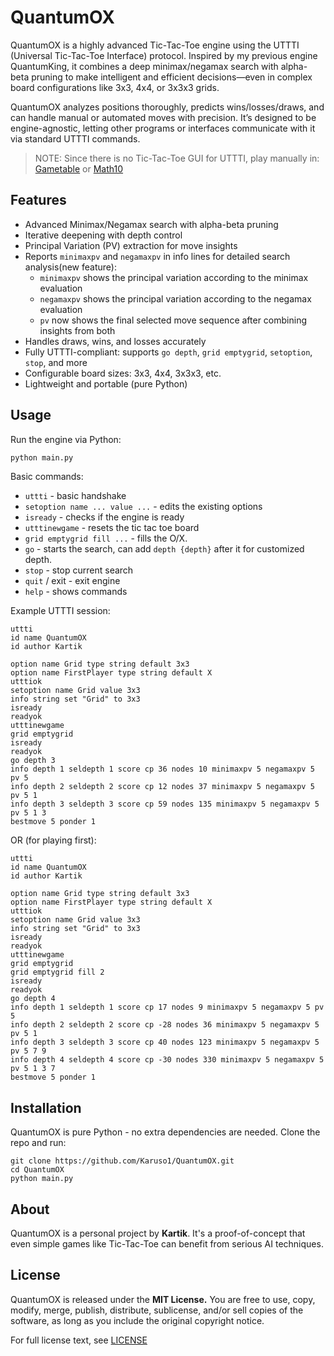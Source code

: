 # QuantumOX

QuantumOX is a highly advanced Tic-Tac-Toe engine using the UTTTI (Universal Tic-Tac-Toe Interface) protocol. Inspired by my previous engine QuantumKing, it combines a deep minimax/negamax search with alpha-beta pruning to make intelligent and efficient decisions—even in complex board configurations like 3x3, 4x4, or 3x3x3 grids.

QuantumOX analyzes positions thoroughly, predicts wins/losses/draws, and can handle manual or automated moves with precision. It’s designed to be engine-agnostic, letting other programs or interfaces communicate with it via standard UTTTI commands.

> NOTE: Since there is no Tic-Tac-Toe GUI for UTTTI, play manually in: [Gametable](https://gametable.org/games/tic-tac-toe/) or [Math10](https://www.math10.com/en/math-games/tic-tac-toe/tic-tac-toe.html)

## Features

- Advanced Minimax/Negamax search with alpha-beta pruning
- Iterative deepening with depth control
- Principal Variation (PV) extraction for move insights
- Reports `minimaxpv` and `negamaxpv` in info lines for detailed search analysis(new feature):
  - `minimaxpv` shows the principal variation according to the minimax evaluation
  - `negamaxpv` shows the principal variation according to the negamax evaluation
  - `pv` now shows the final selected move sequence after combining insights from both
- Handles draws, wins, and losses accurately
- Fully UTTTI-compliant: supports `go depth`, `grid emptygrid`, `setoption`, `stop`, and more
- Configurable board sizes: 3x3, 4x4, 3x3x3, etc.
- Lightweight and portable (pure Python)

## Usage

Run the engine via Python:

```bash
python main.py
```

Basic commands:

- `uttti` - basic handshake
- `setoption name ... value ...` - edits the existing options
- `isready` - checks if the engine is ready
- `utttinewgame` - resets the tic tac toe board
- `grid emptygrid fill ...` - fills the O/X.
- `go` - starts the search, can add `depth {depth}` after it for customized depth.
- `stop` - stop current search
- `quit` / exit - exit engine
- `help` - shows commands

Example UTTTI session:

```
uttti
id name QuantumOX
id author Kartik

option name Grid type string default 3x3
option name FirstPlayer type string default X
utttiok
setoption name Grid value 3x3
info string set "Grid" to 3x3
isready
readyok
utttinewgame
grid emptygrid
isready
readyok  
go depth 3
info depth 1 seldepth 1 score cp 36 nodes 10 minimaxpv 5 negamaxpv 5 pv 5
info depth 2 seldepth 2 score cp 12 nodes 37 minimaxpv 5 negamaxpv 5 pv 5 1      
info depth 3 seldepth 3 score cp 59 nodes 135 minimaxpv 5 negamaxpv 5 pv 5 1 3   
bestmove 5 ponder 1
```

OR (for playing first):

```
uttti
id name QuantumOX
id author Kartik

option name Grid type string default 3x3
option name FirstPlayer type string default X
utttiok
setoption name Grid value 3x3
info string set "Grid" to 3x3
isready
readyok
utttinewgame
grid emptygrid
grid emptygrid fill 2
isready
readyok
go depth 4
info depth 1 seldepth 1 score cp 17 nodes 9 minimaxpv 5 negamaxpv 5 pv 5
info depth 2 seldepth 2 score cp -28 nodes 36 minimaxpv 5 negamaxpv 5 pv 5 1     
info depth 3 seldepth 3 score cp 40 nodes 123 minimaxpv 5 negamaxpv 5 pv 5 7 9   
info depth 4 seldepth 4 score cp -30 nodes 330 minimaxpv 5 negamaxpv 5 pv 5 1 3 7
bestmove 5 ponder 1
```

## Installation

QuantumOX is pure Python - no extra dependencies are needed. Clone the repo and run:

```
git clone https://github.com/Karuso1/QuantumOX.git
cd QuantumOX
python main.py
```

## About

QuantumOX is a personal project by **Kartik**. It's a proof-of-concept that even simple games like Tic-Tac-Toe can benefit from serious AI techniques.

## License

QuantumOX is released under the **MIT License.**
You are free to use, copy, modify, merge, publish, distribute, sublicense, and/or sell copies of the software, as long as you include the original copyright notice.

For full license text, see [LICENSE](https://github.com/Karuso1/QuantumOX/blob/main/LICENSE)
